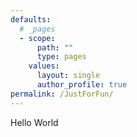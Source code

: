 ```yaml
---
defaults:
  # _pages
  - scope:
      path: ""
      type: pages
    values:
      layout: single
      author_profile: true
permalink: /JustForFun/
---
```


Hello World